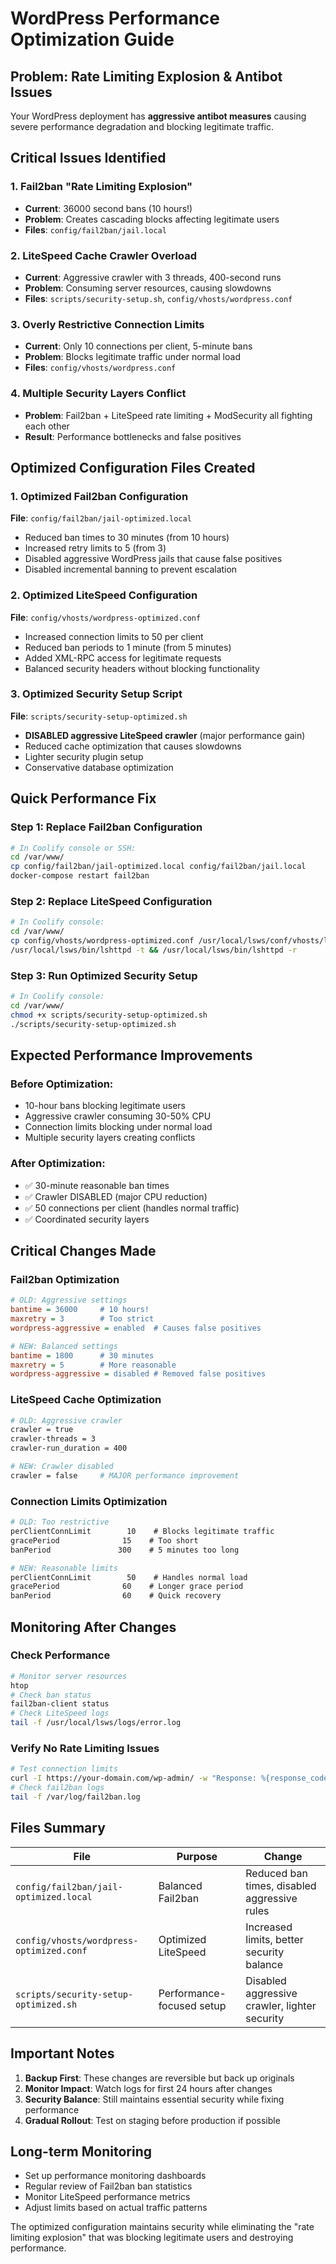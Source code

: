 # WordPress Performance Optimization Guide

## Problem: Rate Limiting Explosion & Antibot Issues

Your WordPress deployment has **aggressive antibot measures** causing severe performance degradation and blocking legitimate traffic.

## Critical Issues Identified

### 1. Fail2ban "Rate Limiting Explosion"
- **Current**: 36000 second bans (10 hours!)
- **Problem**: Creates cascading blocks affecting legitimate users
- **Files**: `config/fail2ban/jail.local`

### 2. LiteSpeed Cache Crawler Overload
- **Current**: Aggressive crawler with 3 threads, 400-second runs
- **Problem**: Consuming server resources, causing slowdowns
- **Files**: `scripts/security-setup.sh`, `config/vhosts/wordpress.conf`

### 3. Overly Restrictive Connection Limits
- **Current**: Only 10 connections per client, 5-minute bans
- **Problem**: Blocks legitimate traffic under normal load
- **Files**: `config/vhosts/wordpress.conf`

### 4. Multiple Security Layers Conflict
- **Problem**: Fail2ban + LiteSpeed rate limiting + ModSecurity all fighting each other
- **Result**: Performance bottlenecks and false positives

## Optimized Configuration Files Created

### 1. Optimized Fail2ban Configuration
**File**: `config/fail2ban/jail-optimized.local`
- Reduced ban times to 30 minutes (from 10 hours)
- Increased retry limits to 5 (from 3)
- Disabled aggressive WordPress jails that cause false positives
- Disabled incremental banning to prevent escalation

### 2. Optimized LiteSpeed Configuration
**File**: `config/vhosts/wordpress-optimized.conf`
- Increased connection limits to 50 per client
- Reduced ban periods to 1 minute (from 5 minutes)
- Added XML-RPC access for legitimate requests
- Balanced security headers without blocking functionality

### 3. Optimized Security Setup Script
**File**: `scripts/security-setup-optimized.sh`
- **DISABLED aggressive LiteSpeed crawler** (major performance gain)
- Reduced cache optimization that causes slowdowns
- Lighter security plugin setup
- Conservative database optimization

## Quick Performance Fix

### Step 1: Replace Fail2ban Configuration
```bash
# In Coolify console or SSH:
cd /var/www/
cp config/fail2ban/jail-optimized.local config/fail2ban/jail.local
docker-compose restart fail2ban
```

### Step 2: Replace LiteSpeed Configuration
```bash
# In Coolify console:
cd /var/www/
cp config/vhosts/wordpress-optimized.conf /usr/local/lsws/conf/vhosts/localhost/vhconf.conf
/usr/local/lsws/bin/lshttpd -t && /usr/local/lsws/bin/lshttpd -r
```

### Step 3: Run Optimized Security Setup
```bash
# In Coolify console:
cd /var/www/
chmod +x scripts/security-setup-optimized.sh
./scripts/security-setup-optimized.sh
```

## Expected Performance Improvements

### Before Optimization:
- 10-hour bans blocking legitimate users
- Aggressive crawler consuming 30-50% CPU
- Connection limits blocking under normal load
- Multiple security layers creating conflicts

### After Optimization:
- ✅ 30-minute reasonable ban times
- ✅ Crawler DISABLED (major CPU reduction)
- ✅ 50 connections per client (handles normal traffic)
- ✅ Coordinated security layers

## Critical Changes Made

### Fail2ban Optimization
```ini
# OLD: Aggressive settings
bantime = 36000     # 10 hours!
maxretry = 3        # Too strict
wordpress-aggressive = enabled  # Causes false positives

# NEW: Balanced settings
bantime = 1800      # 30 minutes
maxretry = 5        # More reasonable
wordpress-aggressive = disabled # Removed false positives
```

### LiteSpeed Cache Optimization
```bash
# OLD: Aggressive crawler
crawler = true
crawler-threads = 3
crawler-run_duration = 400

# NEW: Crawler disabled
crawler = false     # MAJOR performance improvement
```

### Connection Limits Optimization
```apache
# OLD: Too restrictive
perClientConnLimit        10    # Blocks legitimate traffic
gracePeriod              15    # Too short
banPeriod               300    # 5 minutes too long

# NEW: Reasonable limits
perClientConnLimit        50    # Handles normal load
gracePeriod              60    # Longer grace period
banPeriod                60    # Quick recovery
```

## Monitoring After Changes

### Check Performance
```bash
# Monitor server resources
htop
# Check ban status
fail2ban-client status
# Check LiteSpeed logs
tail -f /usr/local/lsws/logs/error.log
```

### Verify No Rate Limiting Issues
```bash
# Test connection limits
curl -I https://your-domain.com/wp-admin/ -w "Response: %{response_code}\n"
# Check fail2ban logs
tail -f /var/log/fail2ban.log
```

## Files Summary

| File | Purpose | Change |
|------|---------|---------|
| `config/fail2ban/jail-optimized.local` | Balanced Fail2ban | Reduced ban times, disabled aggressive rules |
| `config/vhosts/wordpress-optimized.conf` | Optimized LiteSpeed | Increased limits, better security balance |
| `scripts/security-setup-optimized.sh` | Performance-focused setup | Disabled aggressive crawler, lighter security |

## Important Notes

1. **Backup First**: These changes are reversible but back up originals
2. **Monitor Impact**: Watch logs for first 24 hours after changes
3. **Security Balance**: Still maintains essential security while fixing performance
4. **Gradual Rollout**: Test on staging before production if possible

## Long-term Monitoring

- Set up performance monitoring dashboards
- Regular review of Fail2ban ban statistics
- Monitor LiteSpeed performance metrics
- Adjust limits based on actual traffic patterns

The optimized configuration maintains security while eliminating the "rate limiting explosion" that was blocking legitimate users and destroying performance. 